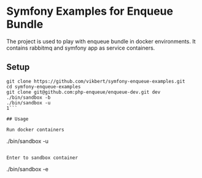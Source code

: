 # Symfony Examples for Enqueue Bundle 

The project is used to play with enqueue bundle in docker environments. It contains rabbitmq and symfony app as service
containers.
  
## Setup

```
git clone https://github.com/vikbert/symfony-enqueue-examples.git
cd symfony-enqueue-examples
git clone git@github.com:php-enqueue/enqueue-dev.git dev
./bin/sandbox -b
./bin/sandbox -u
1```

## Usage

Run docker containers

```
./bin/sandbox -u
```

Enter to sandbox container

```
./bin/sandbox -e
```

